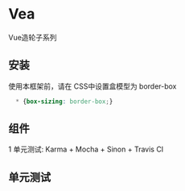 # Vea

Vue造轮子系列


## 安装

使用本框架前，请在 CSS中设置盒模型为 border-box

```css
  * {box-sizing: border-box;}
```


## 组件

1 单元测试: Karma + Mocha + Sinon + Travis CI
 
 
## 单元测试

